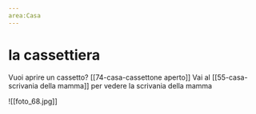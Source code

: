 ```yaml
---
area:Casa
---
```

# la cassettiera

Vuoi aprire un cassetto? [[74-casa-cassettone aperto]]
Vai al [[55-casa-scrivania della mamma]] per vedere la scrivania della mamma

![[foto_68.jpg]]